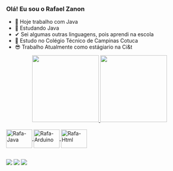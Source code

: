 ### Olá! Eu sou o Rafael Zanon

- 🔭 Hoje trabalho com Java
- 🌱 Estudando Java
- ✔  Sei algumas outras linguagens, pois aprendi na escola
- 🥳 Estudo no Colégio Técnico de Campinas Cotuca
- 😎 Trabalho Atualmente como estágiario na Ci&t 

<div align="center">
  <a href="https://github.com/rafaelZanon">
  <img height="180em" src="https://github-readme-stats.vercel.app/api?username=rafaelZanon&show_icons=true&theme=dark&include_all_commits=true&count_private=true"/>
  <img height="180em" src="https://github-readme-stats.vercel.app/api/top-langs/?username=rafaelZanon&layout=compact&langs_count=7&theme=dark"/>
</div>
  
  
  </div>
<div style="display: inline_block"><br>
  <img align="center" alt="Rafa-Java" height="50" width="70" src="https://cdn.jsdelivr.net/gh/devicons/devicon/icons/java/java-original-wordmark.svg">
  <img align="center" alt="Rafa-Arduino" height="50" width="70" src="https://cdn.jsdelivr.net/gh/devicons/devicon/icons/arduino/arduino-original-wordmark.svg">
  <img align="center" alt="Rafa-Html" height="50" width="70" src="https://cdn.jsdelivr.net/gh/devicons/devicon/icons/html5/html5-original-wordmark.svg">

## 
  
<div>
  <a href="https://instagram.com/rafael_zanon" target="_blank"><img src="https://img.shields.io/badge/-Instagram-%23E4405F?style=for-the-badge&logo=instagram&logoColor=white" target="_blank"></a>
  <a href = "mailto:rafael.zikazanon@gmail.com"><img src="https://img.shields.io/badge/-Gmail-%23333?style=for-the-badge&logo=gmail&logoColor=white" target="_blank"></a>
  <a href="https://www.linkedin.com/in/rafael-zanon-77a657216" target="_blank"><img src="https://img.shields.io/badge/-LinkedIn-%230077B5?style=for-the-badge&logo=linkedin&logoColor=white" target="_blank"></a>   

